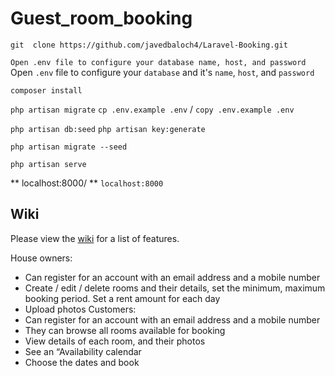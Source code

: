 # Guest_room_booking
``` git  clone https://github.com/javedbaloch4/Laravel-Booking.git ```

``` Open .env file to configure your database name, host, and password ``` 
 Open `.env` file to configure your `database` and it's `name`, `host`, and `password` 

``` composer install ```

``` php artisan migrate ```
``` cp .env.example .env ``` / ``` copy .env.example .env ```

``` php artisan db:seed ```
``` php artisan key:generate ```

``` php artisan migrate --seed ```

``` php artisan serve ```

** localhost:8000/ **
`localhost:8000`

## Wiki
Please view the [wiki](https://github.com/javedbaloch4/Laravel-Booking/wiki) for a list of features.

House owners:
- Can register for an account with an email address and a mobile number
- Create / edit / delete rooms and their details, set the minimum, maximum booking period.
Set a rent amount for each day
- Upload photos
Customers:
- Can register for an account with an email address and a mobile number
- They can browse all rooms available for booking
- View details of each room, and their photos
- See an “Availability calendar
- Choose the dates and book
